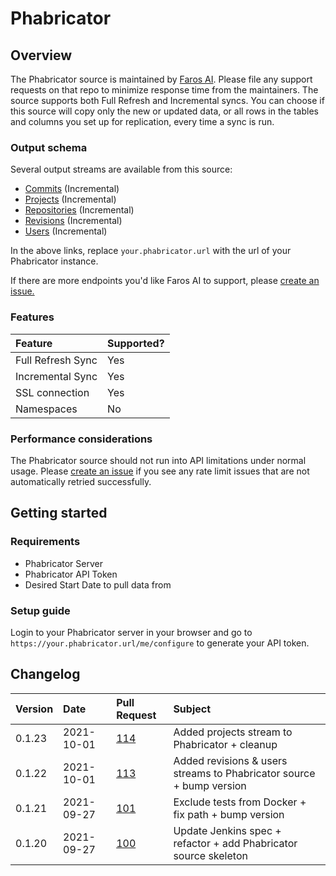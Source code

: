 # Phabricator

## Overview

The Phabricator source is maintained by [Faros
AI](https://github.com/faros-ai/airbyte-connectors/tree/main/sources/phabricator-source).
Please file any support requests on that repo to minimize response time from the
maintainers. The source supports both Full Refresh and Incremental syncs. You
can choose if this source will copy only the new or updated data, or all rows
in the tables and columns you set up for replication, every time a sync is run.

### Output schema

Several output streams are available from this source:

* [Commits](https://developer.pagerduty.com/api-reference/b3A6Mjc0ODEzOA-list-incidents) \(Incremental\)
* [Projects](https://developer.pagerduty.com/api-reference/b3A6Mjc0ODE1NA-list-log-entries) \(Incremental\)
* [Repositories](https://developer.pagerduty.com/api-reference/b3A6Mjc0ODE2NA-list-priorities) \(Incremental\)
* [Revisions](https://developer.pagerduty.com/api-reference/b3A6Mjc0ODIzMw-list-users) \(Incremental\)
* [Users](https://developer.pagerduty.com/api-reference/b3A6Mjc0ODIzMw-list-users) \(Incremental\)

In the above links, replace `your.phabricator.url` with the url of your
Phabricator instance.

If there are more endpoints you'd like Faros AI to support, please [create an
issue.](https://github.com/faros-ai/airbyte-connectors/issues/new)

### Features

| Feature | Supported? |
| :--- | :--- |
| Full Refresh Sync | Yes |
| Incremental Sync | Yes |
| SSL connection | Yes |
| Namespaces | No |

### Performance considerations

The Phabricator source should not run into API limitations under normal
usage. Please [create an
issue](https://github.com/faros-ai/airbyte-connectors/issues/new) if you see any
rate limit issues that are not automatically retried successfully.

## Getting started

### Requirements

* Phabricator Server
* Phabricator API Token
* Desired Start Date to pull data from

### Setup guide

Login to your Phabricator server in your browser and go to
`https://your.phabricator.url/me/configure` to generate your API token.

## Changelog

| Version | Date | Pull Request | Subject |
| :--- | :--- | :--- | :--- |
| 0.1.23 | 2021-10-01 | [114](https://github.com/faros-ai/airbyte-connectors/pull/114) | Added projects stream to Phabricator + cleanup |
| 0.1.22 | 2021-10-01 | [113](https://github.com/faros-ai/airbyte-connectors/pull/113) | Added revisions & users streams to Phabricator source + bump version |
| 0.1.21 | 2021-09-27 | [101](https://github.com/faros-ai/airbyte-connectors/pull/101) | Exclude tests from Docker + fix path + bump version |
| 0.1.20 | 2021-09-27 | [100](https://github.com/faros-ai/airbyte-connectors/pull/100) | Update Jenkins spec + refactor + add Phabricator source skeleton |
